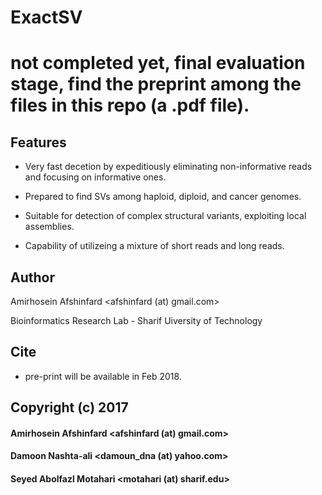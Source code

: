# ExactSV

# not completed yet, final evaluation stage, find the preprint among the files in this repo (a .pdf file).

## Features

* Very fast decetion by expeditiously eliminating non-informative reads and focusing on informative ones.

* Prepared to find SVs among haploid, diploid, and cancer genomes.

* Suitable for detection of complex structural variants, exploiting local assemblies.

* Capability of utilizeing a mixture of short reads and long reads.


## Author

 Amirhosein Afshinfard <afshinfard (at) gmail.com>

 Bioinformatics Research Lab - Sharif Uiversity of Technology

## Cite

* pre-print will be available in Feb 2018.

## Copyright (c) 2017

####  Amirhosein Afshinfard   <afshinfard (at) gmail.com>

####  Damoon Nashta-ali       <damoun_dna (at) yahoo.com>

####  Seyed Abolfazl Motahari <motahari (at) sharif.edu>

